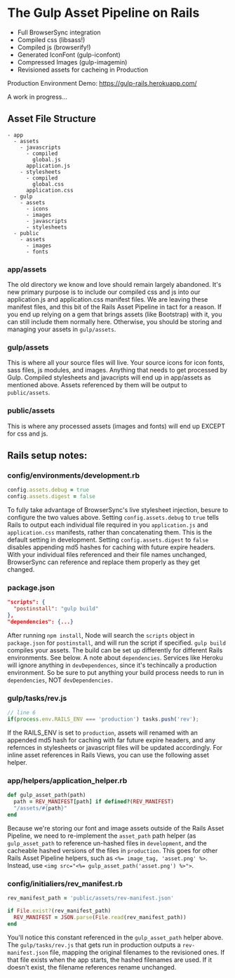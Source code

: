 # The Gulp Asset Pipeline on Rails

- Full BrowserSync integration
- Compiled css (libsass!)
- Compiled js (browserify!)
- Generated IconFont (gulp-iconfont)
- Compressed Images (gulp-imagemin)
- Revisioned assets for cacheing in Production

Production Environment Demo:
https://gulp-rails.herokuapp.com/

A work in progress...

## Asset File Structure
```
- app
  - assets
    - javascripts
      - compiled
        global.js
      application.js
    - stylesheets
      - compiled
        global.css
      application.css
  - gulp
    - assets
      - icons
      - images
      - javascripts
      - stylesheets
  - public
    - assets
      - images
      - fonts
```

### app/assets
The old directory we know and love should remain largely abandoned. It's new primary purpose is to include our compiled css and js into our application.js and application.css manifest files. We are leaving these manifest files, and this bit of the Rails Asset Pipeline in tact for a reason. If you end up relying on a gem that brings assets (like Bootstrap) with it, you can still include them normally here. Otherwise, you should be storing and managing your assets in `gulp/assets`.

### gulp/assets
This is where all your source files will live. Your source icons for icon fonts, sass files, js modules, and images. Anything that needs to get processed by Gulp. Compiled stylesheets and javacripts will end up in app/assets as mentioned above. Assets referenced by them will be output to `public/assets`.

### public/assets
This is where any processed assets (images and fonts) will end up EXCEPT for css and js.

## Rails setup notes:

### config/environments/development.rb
```rb
config.assets.debug = true
config.assets.digest = false
```
To fully take advantage of BrowserSync's live stylesheet injection, besure to configure the two values above. Setting `config.assets.debug` to `true` tells Rails to output each individual file required in you `application.js` and `application.css` manifests, rather than concatenating them. This is the default setting in development. Setting `config.assets.digest` to `false` disables appending md5 hashes for caching with future expire headers. With your individual files referenced and their file names unchanged, BrowserSync can reference and replace them properly as they get changed.

### package.json
```json
"scripts": {
  "postinstall": "gulp build"
},
"dependencies": {...}
```
After running `npm install`, Node will search the `scripts` object in `package.json` for `postinstall`, and will run the script if specified. `gulp build` compiles your assets. The build can be set up differently for different Rails environments. See below. A note about `dependencies`. Services like Heroku will ignore anything in `devDependences`, since it's techincally a production environment. So be sure to put anything your build process needs to run in `dependencies`, NOT `devDependencies.`

### gulp/tasks/rev.js
```js
// line 6
if(process.env.RAILS_ENV === 'production') tasks.push('rev');
```
If the RAILS_ENV is set to `production`, assets will renamed with an appended md5 hash for caching with far future expire headers, and any refernces in stylesheets or javascript files will be updated accordingly. For inline asset references in Rails Views, you can use the following asset helper.

### app/helpers/application_helper.rb
```rb
def gulp_asset_path(path)
  path = REV_MANIFEST[path] if defined?(REV_MANIFEST)
  "/assets/#{path}"
end
```
Because we're storing our font and image assets outside of the Rails Asset Pipeline, we need to re-implement the `asset_path` path helper (as `gulp_asset_path` to reference un-hashed files in `development`, and the cacheable hashed versions of the files in `production`. This goes for  other Rails Asset Pipeline helpers, such as `<%= image_tag, 'asset.png' %>`. Instead, use `<img src="<%= gulp_asset_path('asset.png') %>">`.

### config/initialiers/rev_manifest.rb
```rb
rev_manifest_path = 'public/assets/rev-manifest.json'

if File.exist?(rev_manifest_path)
  REV_MANIFEST = JSON.parse(File.read(rev_manifest_path))
end
```

You'll notice this constant referenced in the `gulp_asset_path` helper above. The `gulp/tasks/rev.js` that gets run in production outputs a `rev-manifest.json` file, mapping the original filenames to the revisioned ones. If that file exists when the app starts, the hashed filenames are used. If it doesn't exist, the filename references rename unchanged.
